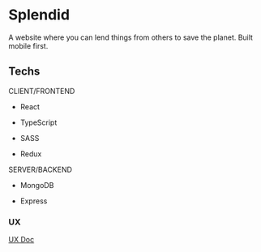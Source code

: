 # Splendid

A website where you can lend things from others to save the planet. Built mobile first.

## Techs

CLIENT/FRONTEND

- React

- TypeScript

- SASS

- Redux

SERVER/BACKEND

- MongoDB

- Express

### UX

[UX Doc](UX.md)
